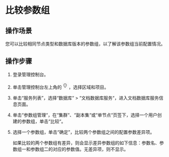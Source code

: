 # 比较参数组<a name="dds_03_0012"></a>

## 操作场景<a name="section4656327513280"></a>

您可以比较相同节点类型和数据库版本的参数组，以了解该参数组当前配置情况。

## 操作步骤<a name="section63625078171817"></a>

1.  登录管理控制台。
2.  单击管理控制台左上角的![](figures/region.png)，选择区域和项目。
3.  单击“服务列表”，选择“数据库“  \>  “文档数据库服务“，进入文档数据库服务信息页面。
4.  单击“参数组管理“，在“集群“、“副本集“或“单节点“页签下，选择一个用户创建的参数组，单击“比较“。
5.  选择一个参数组，单击“确定”，比较两个参数组之间的配置参数差异项。

    如果比较的两个参数组有差异，则会显示差异参数组的如下信息：参数名、参数组一和参数组二的对应的参数值。无差异项，则不显示。



